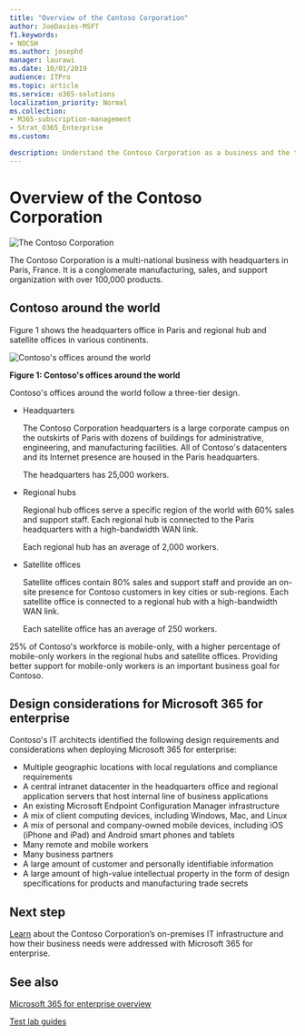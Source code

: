 ```yaml
---
title: "Overview of the Contoso Corporation"
author: JoeDavies-MSFT
f1.keywords:
- NOCSH
ms.author: josephd
manager: laurawi
ms.date: 10/01/2019
audience: ITPro
ms.topic: article
ms.service: o365-solutions
localization_priority: Normal
ms.collection: 
- M365-subscription-management
- Strat_O365_Enterprise
ms.custom:

description: Understand the Contoso Corporation as a business and the tiered structure of its worldwide offices.
---
```


# Overview of the Contoso Corporation

![The Contoso Corporation](../media/contoso-overview/contoso-icon.png)

The Contoso Corporation is a multi-national business with headquarters in Paris, France. It is a conglomerate manufacturing, sales, and support organization with over 100,000 products.

## Contoso around the world

Figure 1 shows the headquarters office in Paris and regional hub and satellite offices in various continents.

![Contoso's offices around the world](../media/contoso-overview/contoso-overview-fig1.png)

**Figure 1: Contoso's offices around the world**
 
Contoso's offices around the world follow a three-tier design.

- Headquarters

  The Contoso Corporation headquarters is a large corporate campus on the outskirts of Paris with dozens of buildings for administrative, engineering, and manufacturing facilities. All of Contoso's datacenters and its Internet presence are housed in the Paris headquarters.

  The headquarters has 25,000 workers.

- Regional hubs

  Regional hub offices serve a specific region of the world with 60% sales and support staff. Each regional hub is connected to the Paris headquarters with a high-bandwidth WAN link.

  Each regional hub has an average of 2,000 workers.

- Satellite offices

  Satellite offices contain 80% sales and support staff and provide an on-site presence for Contoso customers in key cities or sub-regions. Each satellite office is connected to a regional hub with a high-bandwidth WAN link.

  Each satellite office has an average of 250 workers.

25% of Contoso's workforce is mobile-only, with a higher percentage of mobile-only workers in the regional hubs and satellite offices. Providing better support for mobile-only workers is an important business goal for Contoso.

## Design considerations for Microsoft 365 for enterprise

Contoso's IT architects identified the following design requirements and considerations when deploying Microsoft 365 for enterprise: 

- Multiple geographic locations with local regulations and compliance requirements
- A central intranet datacenter in the headquarters office and regional application servers that host internal line of business applications
- An existing Microsoft Endpoint Configuration Manager infrastructure
- A mix of client computing devices, including Windows, Mac, and Linux
- A mix of personal and company-owned mobile devices, including iOS (iPhone and iPad) and Android smart phones and tablets
- Many remote and mobile workers
- Many business partners
- A large amount of customer and personally identifiable information
- A large amount of high-value intellectual property in the form of design specifications for products and manufacturing trade secrets

## Next step

[Learn](contoso-infra-needs.md) about the Contoso Corporation’s on-premises IT infrastructure and how their business needs were addressed with Microsoft 365 for enterprise.

## See also

[Microsoft 365 for enterprise overview](microsoft-365-overview.md)

[Test lab guides](m365-enterprise-test-lab-guides.md)



